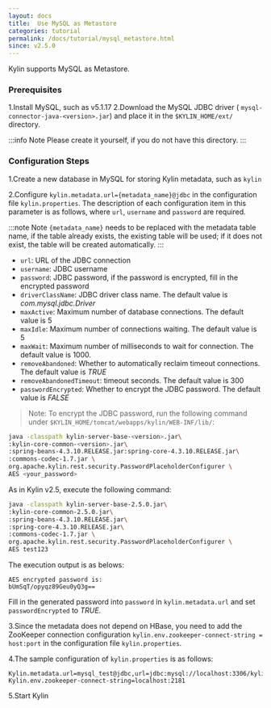 ```yaml
---
layout: docs
title:  Use MySQL as Metastore
categories: tutorial
permalink: /docs/tutorial/mysql_metastore.html
since: v2.5.0
---
```


Kylin supports MySQL as Metastore.

### Prerequisites

1.Install MySQL, such as v5.1.17
2.Download the MySQL JDBC driver ( `mysql-connector-java-<version>.jar`) and place it in the `$KYLIN_HOME/ext/` directory.

:::info Note
Please create it yourself, if you do not have this directory.
:::


### Configuration Steps

1.Create a new database in MySQL for storing Kylin metadata, such as `kylin`

2.Configure `kylin.metadata.url={metadata_name}@jdbc` in the configuration file `kylin.properties`. 
The description of each configuration item in this parameter is as follows, where `url`, `username` and `password` are required.

:::note Note
`{metadata_name}` needs to be replaced with the metadata table name, if the table already exists, the existing table will be used; if it does not exist, the table will be created automatically.
:::

- `url`: URL of the JDBC connection
- `username`: JDBC username
- `password`: JDBC password, if the password is encrypted, fill in the encrypted password
- `driverClassName`: JDBC driver class name. The default value is *com.mysql.jdbc.Driver*
- `maxActive`: Maximum number of database connections. The default value is 5
- `maxIdle`: Maximum number of connections waiting. The default value is 5
- `maxWait`: Maximum number of milliseconds to wait for connection. The default value is 1000.
- `removeAbandoned`: Whether to automatically reclaim timeout connections. The default value is *TRUE*
- `removeAbandonedTimeout`: timeout seconds. The default value is 300
- `passwordEncrypted`: Whether to encrypt the JDBC password. The default value is *FALSE*

> Note: To encrypt the JDBC password, run the following command under `$KYLIN_HOME/tomcat/webapps/kylin/WEB-INF/lib/`:

```sh
java -classpath kylin-server-base-<version>.jar\
:kylin-core-common-<version>.jar\
:spring-beans-4.3.10.RELEASE.jar:spring-core-4.3.10.RELEASE.jar\
:commons-codec-1.7.jar \
org.apache.kylin.rest.security.PasswordPlaceholderConfigurer \
AES <your_password>
```

As in Kylin v2.5, execute the following command:

```sh
java -classpath kylin-server-base-2.5.0.jar\
:kylin-core-common-2.5.0.jar\
:spring-beans-4.3.10.RELEASE.jar\
:spring-core-4.3.10.RELEASE.jar\
:commons-codec-1.7.jar \
org.apache.kylin.rest.security.PasswordPlaceholderConfigurer \
AES test123
```

The execution output is as belows:

```
AES encrypted password is:
bUmSqT/opyqz89Geu0yQ3g==
```

Fill in the generated password into `password` in `kylin.metadata.url` and set `passwordEncrypted` to *TRUE*.

3.Since the metadata does not depend on HBase, you need to add the ZooKeeper connection configuration `kylin.env.zookeeper-connect-string = host:port` in the configuration file `kylin.properties`.

4.The sample configuration of `kylin.properties` is as follows:

```properties
Kylin.metadata.url=mysql_test@jdbc,url=jdbc:mysql://localhost:3306/kylin,username=kylin_test,password=bUmSqT/opyqz89Geu0yQ3g==,maxActive=10,maxIdle=10,passwordEncrypted=true
Kylin.env.zookeeper-connect-string=localhost:2181
```

5.Start Kylin